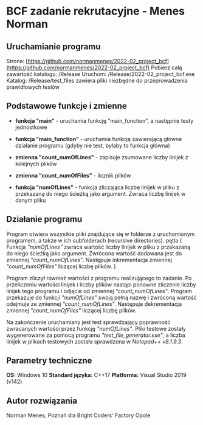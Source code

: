 # BCF zadanie rekrutacyjne - Menes Norman

## Uruchamianie programu

Strona: [https://github.com/normanmenes/2022-02_project_bcf](https://github.com/normanmenes/2022-02_project_bcf)
Pobierz całą zawartość katalogu: /Release
Uruchom: /Release/2022-02_project_bcf.exe
Katalog: /Release/test_files zawiera pliki niezbędne do przeprowadzenia prawidłowych testów


## Podstawowe funkcje i zmienne

+ **funkcja "main"** - uruchamia funkcję "main_function", a następnie testy jednostkowe

+ **funkcja "main_function"** - uruchamia funkcję zawierającą główne działanie programu (gdyby nie test, byłaby to funkcja główna)
+ **zmienna "count_numOfLines"** - zapisuje zsumowane liczby linijek z kolejnych plików
+ **zmienna "count_numOfFiles"** - licznik plików

+ **funkcja "numOfLines"** - funkcja zliczająca liczbę linijek w pliku z przekazaną do niego ścieżką jako argument. Zwraca liczbę linijek w danym pliku

## Działanie programu

Program otwiera wszystkie pliki znajdujące się w folderze z uruchomionym programem, a także w ich subfolderach (recursive directories).
pętla {
	Funkcja *"numOfLines"* zwraca wartość liczby linijek w pliku z przekazaną do niego ścieżką jako argument. Zwrócona wartość dodawana jest do zmiennej *"count_numOfLines"*.
	Następuje inkrementacja zmiennej *"count_numOfFiles"* liczącej liczbę plików.
}

Program zliczył również wartości z programu realizującego to zadanie. Po przeliczeniu wartości linijek i liczby plików nastąpi ponowne zliczenie liczby linijek tego programu i odjęcie od zmiennej *"count_numOfLines"*.
Program przekazuje do funkcji *"numOfLines"* swoją pełną nazwę i zwróconą wartość odejmuje ze zmiennej *"count_numOfLines"*.
Następuje dekrementacja zmiennej *"count_numOfFiles"* liczącej liczbę plików.

Na zakończenie uruchamiany jest test sprawdzający poprawność zwracanych wartości przez funkcję *"numOfLines"*. Pliki testowe zostały wygenerowane za pomocą programu *"test_file_generator.exe"*, a liczba linijek w plikach testowych została sprawdzona w *Notepad++ v8.1.9.3*.

## Parametry techniczne

**OS:** Windows 10
**Standard języka:** C++17
**Platforma:** Visual Studio 2019 (v142)

## Autor rozwiązania
Norman Menes, Poznań
dla Bright Coders' Factory Opole
